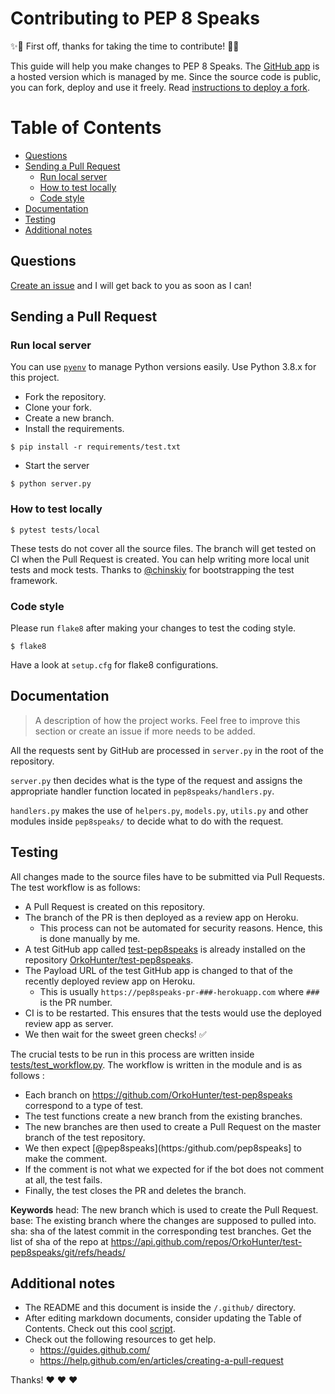 # Contributing to PEP 8 Speaks

:sparkles::tada: First off, thanks for taking the time to contribute! :tada::sparkles:

This guide will help you make changes to PEP 8 Speaks. The [GitHub app](https://github.com/apps/pep8-speaks) is a hosted version which is managed by me.
Since the source code is public, you can fork, deploy and use it freely. Read [instructions to deploy a fork](https://github.com/OrkoHunter/pep8speaks/wiki/Instructions-to-deploy-a-fork).


Table of Contents
=================

* [Questions](#questions)
* [Sending a Pull Request](#sending-a-pull-request)
    * [Run local server](#run-local-server)
    * [How to test locally](#how-to-test-locally)
    * [Code style](#code-style)
* [Documentation](#documentation)
* [Testing](#testing)
* [Additional notes](#additional-notes)


## Questions

[Create an issue](https://github.com/OrkoHunter/pep8speaks/issues/new) and I will get back to you as soon as I can!

## Sending a Pull Request

### Run local server

You can use [`pyenv`](https://github.com/pyenv/pyenv) to manage Python versions easily. Use Python 3.8.x for this project.

- Fork the repository.
- Clone your fork.
- Create a new branch.
- Install the requirements.

``` shell
$ pip install -r requirements/test.txt
```

- Start the server

``` shell
$ python server.py
```




### How to test locally

``` shell
$ pytest tests/local
```

These tests do not cover all the source files. The branch will get tested on CI when the Pull Request is created.
You can help writing more local unit tests and mock tests. Thanks to [@chinskiy](https://github.com/chinskiy) for bootstrapping the test framework.

### Code style

Please run `flake8` after making your changes to test the coding style.

``` shell
$ flake8
```

Have a look at `setup.cfg` for flake8 configurations.


## Documentation

> A description of how the project works. Feel free to improve this section or create an issue if more needs to be added.

All the requests sent by GitHub are processed in `server.py` in the root of the repository.

`server.py` then decides what is the type of the request and assigns the appropriate handler function located in `pep8speaks/handlers.py`.

`handlers.py` makes the use of `helpers.py`, `models.py`, `utils.py` and other modules inside `pep8speaks/` to decide what to do with the request.

## Testing

All changes made to the source files have to be submitted via Pull Requests. The test workflow is as follows:

- A Pull Request is created on this repository.
- The branch of the PR is then deployed as a review app on Heroku.
  - This process can not be automated for security reasons. Hence, this is done manually by me.
- A test GitHub app called [test-pep8speaks](https://github.com/apps/test-pep8speaks) is already installed on the repository [OrkoHunter/test-pep8speaks](https://github.com/OrkoHunter/test-pep8speaks).
- The Payload URL of the test GitHub app is changed to that of the recently deployed review app on Heroku.
  - This is usually `https://pep8speaks-pr-###-herokuapp.com` where `###` is the PR number.
- CI is to be restarted. This ensures that the tests would use the deployed review app as server.
- We then wait for the sweet green checks! :white_check_mark:

The crucial tests to be run in this process are written inside [tests/test_workflow.py](https://github.com/OrkoHunter/pep8speaks/blob/master/tests/test_workflow.py). The workflow is written in the module and is as follows :

* Each branch on https://github.com/OrkoHunter/test-pep8speaks correspond to a type of test.
* The test functions create a new branch from the existing branches.
* The new branches are then used to create a Pull Request on the master branch of the test repository.
* We then expect [@pep8speaks](https:/github.com/pep8speaks] to make the comment.
* If the comment is not what we expected for if the bot does not comment at all, the test fails.
* Finally, the test closes the PR and deletes the branch.


**Keywords**
head: The new branch which is used to create the Pull Request.
base: The existing branch where the changes are supposed to pulled into.
sha: sha of the latest commit in the corresponding test branches.
     Get the list of sha of the repo at
     https://api.github.com/repos/OrkoHunter/test-pep8speaks/git/refs/heads/



## Additional notes

- The README and this document is inside the `/.github/` directory.
- After editing markdown documents, consider updating the Table of Contents. Check out this cool [script](https://github.com/ekalinin/github-markdown-toc/).
- Check out the following resources to get help.
  - https://guides.github.com/
  - https://help.github.com/en/articles/creating-a-pull-request


Thanks! :heart: :heart: :heart:
